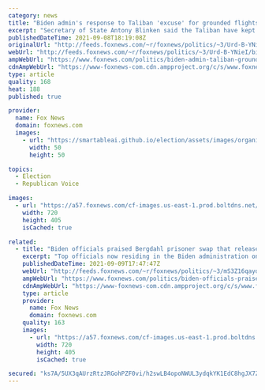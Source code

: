 ```yaml
---
category: news
title: "Biden admin's response to Taliban 'excuse' for grounded flights slammed by lawmakers"
excerpt: "Secretary of State Antony Blinken said the Taliban have kept planes grounded because evacuees lack required visa documentation, but Republicans are frustrated with the administration’s “excuse.”"
publishedDateTime: 2021-09-08T18:19:08Z
originalUrl: "http://feeds.foxnews.com/~r/foxnews/politics/~3/Urd-B-YNieI/biden-admin-taliban-grounded-flights-lawmakers"
webUrl: "http://feeds.foxnews.com/~r/foxnews/politics/~3/Urd-B-YNieI/biden-admin-taliban-grounded-flights-lawmakers"
ampWebUrl: "https://www.foxnews.com/politics/biden-admin-taliban-grounded-flights-lawmakers.amp"
cdnAmpWebUrl: "https://www-foxnews-com.cdn.ampproject.org/c/s/www.foxnews.com/politics/biden-admin-taliban-grounded-flights-lawmakers.amp"
type: article
quality: 168
heat: 188
published: true

provider:
  name: Fox News
  domain: foxnews.com
  images:
    - url: "https://smartableai.github.io/election/assets/images/organizations/foxnews.com-50x50.jpg"
      width: 50
      height: 50

topics:
  - Election
  - Republican Voice

images:
  - url: "https://a57.foxnews.com/cf-images.us-east-1.prod.boltdns.net/v1/static/694940094001/2e5b21bf-685d-49c1-a532-196bcdaa6507/7a27150e-99b5-4aed-834a-f74efdfb03b7/1280x720/match/720/405/image.jpg?ve=1&tl=1"
    width: 720
    height: 405
    isCached: true

related:
  - title: "Biden officials praised Bergdahl prisoner swap that released terrorists now in Taliban cabinet"
    excerpt: "Top officials now residing in the Biden administration once praised the 2014 exchange of five Taliban members for Army soldier Bowe Bergdahl as a swap \"absolutely\" worth it."
    publishedDateTime: 2021-09-09T17:47:47Z
    webUrl: "http://feeds.foxnews.com/~r/foxnews/politics/~3/mS3Z16qaydA/biden-officials-praised-bergdahl-prisoner-swap-taliban-cabinet"
    ampWebUrl: "https://www.foxnews.com/politics/biden-officials-praised-bergdahl-prisoner-swap-taliban-cabinet.amp"
    cdnAmpWebUrl: "https://www-foxnews-com.cdn.ampproject.org/c/s/www.foxnews.com/politics/biden-officials-praised-bergdahl-prisoner-swap-taliban-cabinet.amp"
    type: article
    provider:
      name: Fox News
      domain: foxnews.com
    quality: 163
    images:
      - url: "https://a57.foxnews.com/cf-images.us-east-1.prod.boltdns.net/v1/static/694940094001/f3454366-babf-404a-b450-19dfe8c8ef28/afaeb275-5918-4ee8-ac9a-cdcf76116c37/1280x720/match/720/405/image.jpg?ve=1&tl=1"
        width: 720
        height: 405
        isCached: true

secured: "ks7A/5UX3qAUrzRtzJRGohPZF0vi/h2swLB4opoNWUL3ydqkYK1EdC8hgJX7ZBiQyWDWA0aOYokLJHcLzSY1IDi7EiIUNTsqD/9M8FOXWNZC+x8UUjWfX2dfEuiKz09pfj9rxe6n9hmtGUThhHFbzRYpPIk056POd0px3g/lwmiPL4lq5ia03T46feo0YonAQwgNr+9ZFySOI+yTGPYygiwpj5qHYBOEee2tfv8vpr2X/rN6yHn1y/7wB28M9VArpt5uOZKaOqx2BwgKkSm+93kowz6NJltXyGVrrff3F3BU99t0szUbVXsyLjcoJdo5whN65iXCaHBAogQ8L4siiPFvZ3BwXhCa9s3KCSRQmGo=;77JPss4WvYlvKGOF3M10GA=="
---
```


